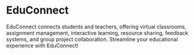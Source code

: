 # EduConnect
EduConnect connects students and teachers, offering virtual classrooms, assignment management, interactive learning, resource sharing, feedback systems, and group project collaboration. Streamline your educational experience with EduConnect!

